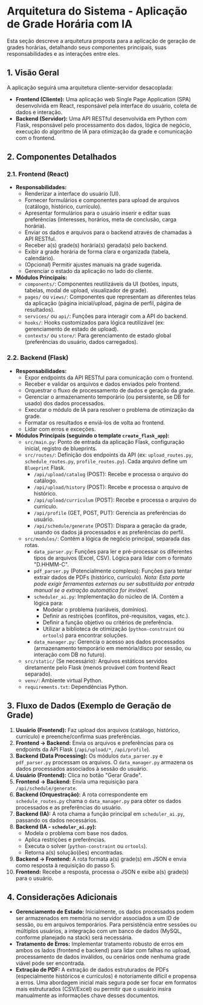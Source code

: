 # Arquitetura do Sistema - Aplicação de Grade Horária com IA

Esta seção descreve a arquitetura proposta para a aplicação de geração de grades horárias, detalhando seus componentes principais, suas responsabilidades e as interações entre eles.

## 1. Visão Geral

A aplicação seguirá uma arquitetura cliente-servidor desacoplada:

*   **Frontend (Cliente):** Uma aplicação web Single Page Application (SPA) desenvolvida em React, responsável pela interface do usuário, coleta de dados e interação.
*   **Backend (Servidor):** Uma API RESTful desenvolvida em Python com Flask, responsável pelo processamento dos dados, lógica de negócio, execução do algoritmo de IA para otimização da grade e comunicação com o frontend.

## 2. Componentes Detalhados

### 2.1. Frontend (React)

*   **Responsabilidades:**
    *   Renderizar a interface do usuário (UI).
    *   Fornecer formulários e componentes para upload de arquivos (catálogo, histórico, currículo).
    *   Apresentar formulários para o usuário inserir e editar suas preferências (interesses, horários, meta de conclusão, carga horária).
    *   Enviar os dados e arquivos para o backend através de chamadas à API RESTful.
    *   Receber a(s) grade(s) horária(s) gerada(s) pelo backend.
    *   Exibir a grade horária de forma clara e organizada (tabela, calendário).
    *   (Opcional) Permitir ajustes manuais na grade sugerida.
    *   Gerenciar o estado da aplicação no lado do cliente.
*   **Módulos Principais:**
    *   `components/`: Componentes reutilizáveis da UI (botões, inputs, tabelas, modal de upload, visualizador de grade).
    *   `pages/` ou `views/`: Componentes que representam as diferentes telas da aplicação (página inicial/upload, página de perfil, página de resultados).
    *   `services/` ou `api/`: Funções para interagir com a API do backend.
    *   `hooks/`: Hooks customizados para lógica reutilizável (ex: gerenciamento de estado de upload).
    *   `contexts/` ou `store/`: Para gerenciamento de estado global (preferências do usuário, dados carregados).

### 2.2. Backend (Flask)

*   **Responsabilidades:**
    *   Expor endpoints da API RESTful para comunicação com o frontend.
    *   Receber e validar os arquivos e dados enviados pelo frontend.
    *   Orquestrar o fluxo de processamento de dados e geração da grade.
    *   Gerenciar o armazenamento temporário (ou persistente, se DB for usado) dos dados processados.
    *   Executar o módulo de IA para resolver o problema de otimização da grade.
    *   Formatar os resultados e enviá-los de volta ao frontend.
    *   Lidar com erros e exceções.
*   **Módulos Principais (seguindo o template `create_flask_app`):**
    *   `src/main.py`: Ponto de entrada da aplicação Flask, configuração inicial, registro de blueprints.
    *   `src/routes/`: Definição dos endpoints da API (ex: `upload_routes.py`, `schedule_routes.py`, `profile_routes.py`). Cada arquivo define um `Blueprint` Flask.
        *   `/api/upload/catalog` (POST): Recebe e processa o arquivo do catálogo.
        *   `/api/upload/history` (POST): Recebe e processa o arquivo de histórico.
        *   `/api/upload/curriculum` (POST): Recebe e processa o arquivo do currículo.
        *   `/api/profile` (GET, POST, PUT): Gerencia as preferências do usuário.
        *   `/api/schedule/generate` (POST): Dispara a geração da grade, usando os dados já processados e as preferências do perfil.
    *   `src/modules/`: Contém a lógica de negócio principal, separada das rotas.
        *   `data_parser.py`: Funções para ler e pré-processar os diferentes tipos de arquivos (Excel, CSV). Lógica para lidar com o formato "D.HHMM-C".
        *   `pdf_parser.py` (Potencialmente complexo): Funções para tentar extrair dados de PDFs (histórico, currículo). *Nota: Esta parte pode exigir ferramentas externas ou ser substituída por entrada manual se a extração automática for inviável.*
        *   `scheduler_ai.py`: Implementação do núcleo de IA. Contém a lógica para:
            *   Modelar o problema (variáveis, domínios).
            *   Definir as restrições (conflitos, pré-requisitos, vagas, etc.).
            *   Definir a função objetivo ou critérios de preferência.
            *   Utilizar a biblioteca de otimização (`python-constraint` ou `ortools`) para encontrar soluções.
        *   `data_manager.py`: Gerencia o acesso aos dados processados (armazenamento temporário em memória/disco por sessão, ou interação com DB no futuro).
    *   `src/static/` (Se necessário): Arquivos estáticos servidos diretamente pelo Flask (menos provável com frontend React separado).
    *   `venv/`: Ambiente virtual Python.
    *   `requirements.txt`: Dependências Python.

## 3. Fluxo de Dados (Exemplo de Geração de Grade)

1.  **Usuário (Frontend):** Faz upload dos arquivos (catálogo, histórico, currículo) e preenche/confirma suas preferências.
2.  **Frontend -> Backend:** Envia os arquivos e preferências para os endpoints da API Flask (`/api/upload/*`, `/api/profile`).
3.  **Backend (Data Processing):** Os módulos `data_parser.py` e `pdf_parser.py` processam os arquivos. O `data_manager.py` armazena os dados processados associados à sessão do usuário.
4.  **Usuário (Frontend):** Clica no botão "Gerar Grade".
5.  **Frontend -> Backend:** Envia uma requisição para `/api/schedule/generate`.
6.  **Backend (Orquestração):** A rota correspondente em `schedule_routes.py` chama o `data_manager.py` para obter os dados processados e as preferências do usuário.
7.  **Backend (IA):** A rota chama a função principal em `scheduler_ai.py`, passando os dados necessários.
8.  **Backend (IA - `scheduler_ai.py`):**
    *   Modela o problema com base nos dados.
    *   Aplica restrições e preferências.
    *   Executa o solver (`python-constraint` ou `ortools`).
    *   Retorna a(s) solução(ões) encontradas.
9.  **Backend -> Frontend:** A rota formata a(s) grade(s) em JSON e envia como resposta à requisição do passo 5.
10. **Frontend:** Recebe a resposta, processa o JSON e exibe a(s) grade(s) para o usuário.

## 4. Considerações Adicionais

*   **Gerenciamento de Estado:** Inicialmente, os dados processados podem ser armazenados em memória no servidor associados a um ID de sessão, ou em arquivos temporários. Para persistência entre sessões ou múltiplos usuários, a integração com um banco de dados (MySQL, conforme planejado na stack) será necessária.
*   **Tratamento de Erros:** Implementar tratamento robusto de erros em ambos os lados (frontend e backend) para lidar com falhas no upload, processamento de dados inválidos, ou cenários onde nenhuma grade viável pode ser encontrada.
*   **Extração de PDF:** A extração de dados estruturados de PDFs (especialmente históricos e currículos) é notoriamente difícil e propensa a erros. Uma abordagem inicial mais segura pode ser focar em formatos mais estruturados (CSV/Excel) ou permitir que o usuário insira manualmente as informações chave desses documentos.

